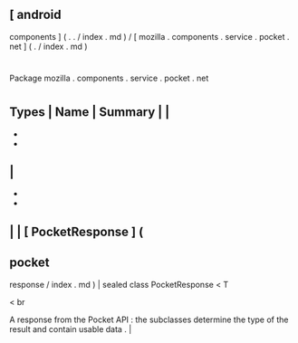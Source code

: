 [
android
-
components
]
(
.
.
/
index
.
md
)
/
[
mozilla
.
components
.
service
.
pocket
.
net
]
(
.
/
index
.
md
)
#
#
Package
mozilla
.
components
.
service
.
pocket
.
net
#
#
#
Types
|
Name
|
Summary
|
|
-
-
-
|
-
-
-
|
|
[
PocketResponse
]
(
-
pocket
-
response
/
index
.
md
)
|
sealed
class
PocketResponse
<
T
>
<
br
>
A
response
from
the
Pocket
API
:
the
subclasses
determine
the
type
of
the
result
and
contain
usable
data
.
|

